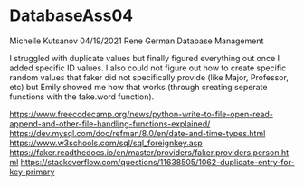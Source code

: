 # DatabaseAss04
Michelle Kutsanov
04/19/2021
Rene German
Database Management 

I struggled with duplicate values but finally figured everything out once I added specific ID values. I also could not figure out how to create specific random values that faker did not specifically provide (like Major, Professor, etc) but Emily showed me how that works (through creating seperate functions with the fake.word function).

https://www.freecodecamp.org/news/python-write-to-file-open-read-append-and-other-file-handling-functions-explained/
https://dev.mysql.com/doc/refman/8.0/en/date-and-time-types.html
https://www.w3schools.com/sql/sql_foreignkey.asp
https://faker.readthedocs.io/en/master/providers/faker.providers.person.html
https://stackoverflow.com/questions/11638505/1062-duplicate-entry-for-key-primary
